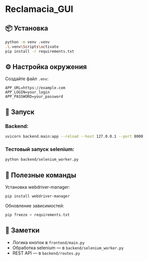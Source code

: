 # Reclamacia_GUI

## 📦 Установка

```bash
python -m venv .venv
.\.venv\Scripts\activate
pip install -r requirements.txt
```

## ⚙️ Настройка окружения
Создайте файл `.env`:

```
APP_URL=https://example.com
APP_LOGIN=your_login
APP_PASSWORD=your_password
```

## 🚀 Запуск

### Backend:
```bash
uvicorn backend.main:app --reload --host 127.0.0.1 --port 8000
```

### Тестовый запуск selenium:
```bash
python backend/selenium_worker.py
```

## 🧰 Полезные команды

Установка webdriver-manager:
```bash
pip install webdriver-manager
```

Обновление зависимостей:
```bash
pip freeze > requirements.txt
```

## 📝 Заметки
- Логика кнопок в `frontend/main.py`
- Обработка selenium — в `backend/selenium_worker.py`
- REST API — в `backend/routes.py`
